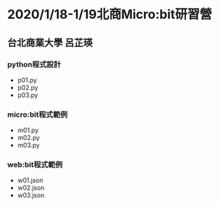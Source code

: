 # 2020/1/18-1/19北商Micro:bit研習營
## 台北商業大學 呂芷瑛

### python程式設計
- p01.py
- p02.py
- p03.py

### micro:bit程式範例
- m01.py
- m02.py
- m03.py

### web:bit程式範例
- w01.json
- w02.json
- w03.json



